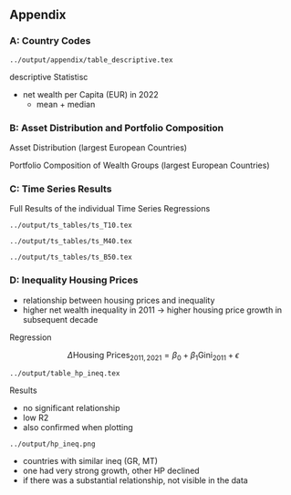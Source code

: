 ## Appendix

### A: Country Codes

```
../output/appendix/table_descriptive.tex
```

descriptive Statistisc

- net wealth per Capita (EUR) in 2022
  - mean + median



### B: Asset Distribution and Portfolio Composition

Asset Distribution (largest European Countries)



Portfolio Composition of Wealth Groups (largest European Countries)



### C: Time Series Results

Full Results of the individual Time Series Regressions

```
../output/ts_tables/ts_T10.tex
```

```
../output/ts_tables/ts_M40.tex
```

```
../output/ts_tables/ts_B50.tex
```





### D: Inequality Housing Prices

- relationship between housing prices and inequality
- higher net wealth inequality in 2011 -> higher housing price growth in subsequent decade

Regression

$$
\Delta \text{Housing Prices}_{2011,2021} = \beta_0+\beta_1 \text{Gini}_{2011} + \epsilon
$$

```
../output/table_hp_ineq.tex
```

Results

- no significant relationship
- low R2
- also confirmed when plotting

```
../output/hp_ineq.png
```

- countries with similar ineq (GR, MT)
- one had very strong growth, other HP declined
- if there was a substantial relationship, not visible in the data

